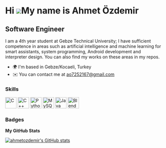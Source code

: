 
Hi ![](https://user-images.githubusercontent.com/18350557/176309783-0785949b-9127-417c-8b55-ab5a4333674e.gif)My name is Ahmet Özdemir
==================================================================================================================================

Software Engineer
-----------------

I am a 4th year student at Gebze Technical University; I have sufficient competence in areas such as artificial intelligence and machine learning for smart assistants, system programming, Android development and interpreter design. You can also find my works on these areas in my repos.

* 🌍  I'm based in Gebze/Kocaeli, Turkey
* ✉️  You can contact me at [ao7252167@gmail.com](mailto:ao7252167@gmail.com)

### Skills

<p align="left">
<a href="https://docs.microsoft.com/en-us/cpp/?view=msvc-170" target="_blank" rel="noreferrer"><img src="https://raw.githubusercontent.com/danielcranney/readme-generator/main/public/icons/skills/c-colored.svg" width="36" height="36" alt="C" /></a>
<a href="https://docs.microsoft.com/en-us/cpp/?view=msvc-170" target="_blank" rel="noreferrer"><img src="https://raw.githubusercontent.com/danielcranney/readme-generator/main/public/icons/skills/cplusplus-colored.svg" width="36" height="36" alt="C++" /></a>
<a href="https://www.python.org/" target="_blank" rel="noreferrer"><img src="https://raw.githubusercontent.com/danielcranney/readme-generator/main/public/icons/skills/python-colored.svg" width="36" height="36" alt="Python" /></a>
<a href="https://www.mysql.com/" target="_blank" rel="noreferrer"><img src="https://raw.githubusercontent.com/danielcranney/readme-generator/main/public/icons/skills/mysql-colored.svg" width="36" height="36" alt="MySQL" /></a>
<a href="https://www.java.com/" target="_blank" rel="noreferrer"><img src="https://raw.githubusercontent.com/danielcranney/readme-generator/main/public/icons/skills/java-colored.svg" width="36" height="36" alt="Java" /></a>
<a href="https://www.blender.org/" target="_blank" rel="noreferrer"><img src="https://raw.githubusercontent.com/danielcranney/readme-generator/main/public/icons/skills/blender-colored.svg" width="36" height="36" alt="Blender" /></a>
</p>

### Badges

<b>My GitHub Stats</b>

<a href="https://github.com/ahmetozdemirrr"><img src="https://github-readme-stats.vercel.app/api?username=ahmetozdemirrr&show_icons=true&hide=&count_private=true&title_color=3382ed&text_color=22c55e&icon_color=facc15&bg_color=1c1917&hide_border=true&show_icons=true" alt="ahmetozdemir's GitHub stats" /></a>

